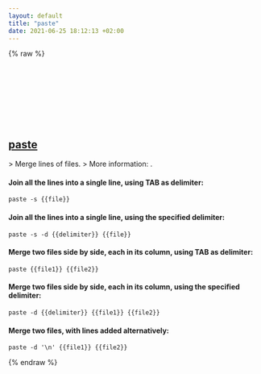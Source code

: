 ```yaml
---
layout: default
title: "paste"
date: 2021-06-25 18:12:13 +02:00
---
```

{% raw %}
<h2 id="paste">
  <a href="/en/common/paste.html">paste</a> <a href="#paste"><svg class="icon">
    <use href="/assets/images/unicode_sprite.svg#link" />
  </svg></a>
</h2>
> Merge lines of files.
> More information: <https://www.gnu.org/software/coreutils/paste>.

#### Join all the lines into a single line, using TAB as delimiter:
```shell
paste -s {{file}}
```
#### Join all the lines into a single line, using the specified delimiter:
```shell
paste -s -d {{delimiter}} {{file}}
```
#### Merge two files side by side, each in its column, using TAB as delimiter:
```shell
paste {{file1}} {{file2}}
```
#### Merge two files side by side, each in its column, using the specified delimiter:
```shell
paste -d {{delimiter}} {{file1}} {{file2}}
```
#### Merge two files, with lines added alternatively:
```shell
paste -d '\n' {{file1}} {{file2}}
```
{% endraw %}